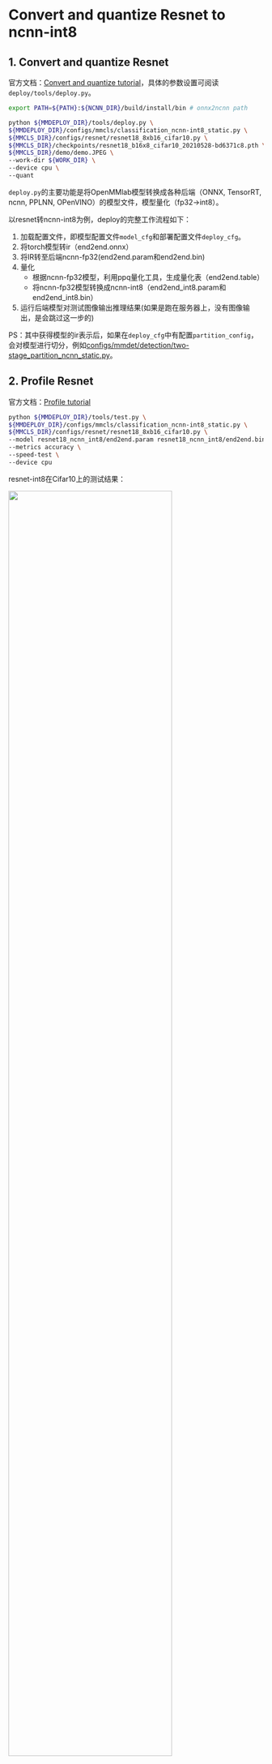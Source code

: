 # Convert and quantize Resnet to ncnn-int8

## 1. Convert and quantize Resnet

官方文档：[Convert and quantize tutorial](https://github.com/open-mmlab/mmdeploy/blob/master/docs/zh_cn/02-how-to-run/quantize_model.md)，具体的参数设置可阅读`deploy/tools/deploy.py`。

```bash
export PATH=${PATH}:${NCNN_DIR}/build/install/bin # onnx2ncnn path

python ${MMDEPLOY_DIR}/tools/deploy.py \
${MMDEPLOY_DIR}/configs/mmcls/classification_ncnn-int8_static.py \
${MMCLS_DIR}/configs/resnet/resnet18_8xb16_cifar10.py \
${MMCLS_DIR}/checkpoints/resnet18_b16x8_cifar10_20210528-bd6371c8.pth \
${MMCLS_DIR}/demo/demo.JPEG \
--work-dir ${WORK_DIR} \
--device cpu \
--quant
```

`deploy.py`的主要功能是将OpenMMlab模型转换成各种后端（ONNX, TensorRT, ncnn, PPLNN, OPenVINO）的模型文件，模型量化（fp32->int8）。

以resnet转ncnn-int8为例，deploy的完整工作流程如下：
1. 加载配置文件，即模型配置文件`model_cfg`和部署配置文件`deploy_cfg`。
2. 将torch模型转ir（end2end.onnx）
3. 将IR转至后端ncnn-fp32(end2end.param和end2end.bin)
4. 量化
    - 根据ncnn-fp32模型，利用ppq量化工具，生成量化表（end2end.table）
    - 将ncnn-fp32模型转换成ncnn-int8（end2end_int8.param和end2end_int8.bin）
5. 运行后端模型对测试图像输出推理结果(如果是跑在服务器上，没有图像输出，是会跳过这一步的)


PS：其中获得模型的ir表示后，如果在`deploy_cfg`中有配置`partition_config`，会对模型进行切分，例如[configs/mmdet/detection/two-stage_partition_ncnn_static.py](https://github.com/open-mmlab/mmdeploy/blob/master/configs/mmdet/detection/two-stage_partition_ncnn_static.py)。

## 2. Profile Resnet

官方文档：[Profile tutorial](https://github.com/open-mmlab/mmdeploy/blob/master/docs/zh_cn/02-how-to-run/profile_model.md)

```bash
python ${MMDEPLOY_DIR}/tools/test.py \
${MMDEPLOY_DIR}/configs/mmcls/classification_ncnn-int8_static.py \
${MMCLS_DIR}/configs/resnet/resnet18_8xb16_cifar10.py \
--model resnet18_ncnn_int8/end2end.param resnet18_ncnn_int8/end2end.bin \
--metrics accuracy \
--speed-test \
--device cpu
```

resnet-int8在Cifar10上的测试结果：

<left><img src="images/resnet18_ncnn_int8_cifar10.png" width="80%"></left>

resnet-fp32在Cifar10上的测试结果：
<left><img src="images/resnet18_ncnn_fp32_cifar10.png" width="80%"></left>

<table width=600 border=1>
<tr align=center> <td> Model </td> <td> dataset </td> <td> fp32 top-1 (%) </td> <td> fp32 FPS </td> <td> int8 top-1 (%) </td> <td> int8 FPS </td> </tr>
<tr align=center> <td> Resnet18 </td> <td> Cifar10 </td> <td> 94.82 </td> <td> 134.50 </td> <td> 94.80 </td> <td> 176.30 </td> </tr>
</table>

resnet18在量化后，cifar10上的精度下降0.2个点，但是FPS增加了将近31%。

官方提供的[benchmark](https://github.com/open-mmlab/mmdeploy/blob/master/docs/zh_cn/03-benchmark/quantization.md)：

<left><img src="images/resnet18_ncnn_benchmark.png" width="60%"></left>

## 3. Operation Rewriting

参考：
[记录 mmdeploy 部署 ViT 到 ncnn](https://zhuanlan.zhihu.com/p/505481568)

### 3.1 解决算子不匹配的问题

无论是将Pytorch模型转ONNX模型，还是在将ONNX模型转NCNN模型的过程中，都可能会遇到不同推理框架下算子不匹配的问题。

例如在将ViT模型部署至ncnn的过程中，ONNX是不支持`MultiheadAttention`这个算子的，但是ncnn支持。

- [onnx算子表](https://github.com/onnx/onnx/blob/main/docs/Operators.md)
- [ncnn算子表](https://github.com/Tencent/ncnn/blob/master/docs/developer-guide/operators.md#multiheadattention:~:text=support_inplace-,MultiHeadAttention,-split%20q%20k)

首先看`mmcls/backbones/vision_transformer.py`，在`TransformerEncoderLayer`的定义中使用了`MultiheadAttention`操作。

`MultiheadAttention`的具体实现位于`mmcls/models/utils/attention.py`。

由于ONNX不支持`MultiheadAttention`这个算子，在torch2onnx的时候，会将其拆开。然而在ncnn中是有这个算子的，所以要在要将`MultiheadAttention`打包成一个算子转成的onnx模型。

在[mmdeploy-tutorial](https://github.com/open-mmlab/mmdeploy/blob/master/docs/zh_cn/05-tutorial/04_onnx_custom_op.md#%E8%87%AA%E5%AE%9A%E4%B9%89-onnx-%E7%AE%97%E5%AD%90)中介绍了在torch2onnx过程中自定义onnx算子的方法。（非常👍）

mmdeploy采用了第三种自定义onnx算子的方法，用`torch.autograd.Function`来把算子的底层调用封装起来，并在其中定义了`symbolic`静态方法，那么该`Function`在执行`torch.onnx.export()`时就可以根据`symbolic`中定义的规则转换成 ONNX 算子。

而针对`MultiheadAttention`这个算子，mmdeploy对其`forward`方法进行了重写。

```Python
# mmdeploy/codebase/mmcls/models/utils/attention.py
@FUNCTION_REWRITER.register_rewriter(
    func_name='mmcls.models.utils.attention.MultiheadAttention.forward',
    backend=Backend.NCNN.value)
def multiheadattention__forward__ncnn(ctx, self, qkv_input):
    
    ...

    out = MultiHeadAttentionop.apply(qkv_input, qkv_input, qkv_input, q_weight,
                                     q_bias, k_weight, k_bias, v_weight,
                                     v_bias, o_weight, o_bias, self.embed_dims,
                                     self.num_heads)
    return out
```

最后一行代码前都是关于权重的预处理过程，而最后一行调用了`MultiHeadAttentionop.apply`。接着跳转就会发现`MultiHeadAttentionop`是`torch.autograd.Function`的子类，其中实现了`symbolic`静态方法。因此，在将`MultiheadAttention`这个算子从Pytorch转至onnx时，就会按照`symbolic`方法中的定义，生成一个名为`mmdeploy::MultiHeadAttention`的ONNX算子。

```Python
# mmdeploy/mmcv/cnn/transformer.py
class MultiHeadAttentionop(torch.autograd.Function):
    """Create onnx::MultiHeadAttention op."""

    @staticmethod
    def forward(ctx, q: Tensor, k: Tensor, v: Tensor, q_weight: Tensor,
                q_bias: Tensor, k_weight: Tensor, k_bias: Tensor,
                v_weight: Tensor, v_bias: Tensor, o_weight: Tensor,
                o_bias: Tensor, embed_dims: int, num_heads: int) -> Tensor:
        return torch.rand_like(q)

    @staticmethod
    def symbolic(g, q: torch._C.Value, k: torch._C.Value, v: torch._C.Value,
                 q_weight: torch._C.Value, q_bias: torch._C.Value,
                 k_weight: torch._C.Value, k_bias: torch._C.Value,
                 v_weight: torch._C.Value, v_bias: torch._C.Value,
                 o_weight: torch._C.Value, o_bias: torch._C.Value,
                 embed_dims: int, num_heads: int):

        q_weight.setDebugName('q_weight')
        q_bias.setDebugName('q_bias')

        k_weight.setDebugName('k_weight')
        k_bias.setDebugName('k_bias')

        v_weight.setDebugName('v_weight')
        v_bias.setDebugName('v_bias')

        o_weight.setDebugName('o_weight')
        o_bias.setDebugName('o_bias')

        return g.op(
            'mmdeploy::MultiHeadAttention',
            q,
            k,
            v,
            q_weight,
            q_bias,
            k_weight,
            k_bias,
            v_weight,
            v_bias,
            o_weight,
            o_bias,
            embed_dim_i=embed_dims,
            num_heads_i=num_heads)
```

可以看到在`forward`方法中并未实现MultiHeadAttention的具体推理逻辑，但是确保了输入的数目和输出的张量的维度是正确的。如果不用onnxruntime做推理，那么forward的具体逻辑就可以不实现，但是需要确保输入的数目和输出的维度是正确的。因为关注的是模型转换能否正确的转换这个算子，没有考虑onnxruntime的推理结果。

而考虑到量化的过程中，需要调用ppq对模型的权重进行量化，同样需要确保在ppq中实现MultiHeadAttention这个算子。

### 3.2 重写机制

参考：[mmdeploy-support_new_model](https://github.com/open-mmlab/mmdeploy/blob/master/docs/zh_cn/04-developer-guide/support_new_model.md)

重写的代码位于`mmdeploy/core/rewriters`。

该module中实现了三个重写类：`FuctionRewriter`，`ModuleRewriter`和`SymbolicRewriter`类。而在`RewriterManager`类中定义了三个属性，分别是三个重写类的实例。

**记录重写信息**

`RewriterManager`类的实例`REWRITER_MANAGER`是一个全局变量。当我们需要重写function，module或者symbolic时，需要调用`REWRITER_MANAGER`的对应属性`FUNCTION_REWRITER`, `MODULE_REWRITER`或`SYMBOLIC_REWRITER`中的`regisyer_xxx()`方法，从而将重写信息记录在该属性的`_registry`中。

**重写的实现**

对于function和symbolic，重写过程由`RewriterContext`进行管理，其`enter()`方法中又调用了`REWRITER_MANAGER`对象中`FUNCTION_REWRITER`属性和`SYMBOLIC_REWRITER`属性的`enter()`方法。而具体重写过程的实现就是在`enter()`方法中实现的。

对于model，重写过程被包装在`patch_model`方法中，其中直接调用了`MODULE_REWRITER`的`patch_model`方法。

**何时启动重写**

mmdeploy在`mmdeploy/apis/onnx/export.py`中包装了`torch.onnx.export`方法。

在调用`torch.onnx.export`将torch模型转至onnx前，调用了`RewriterContext`和`patch_model`对需要重写的fucntion，symbolic和model先进行了重写。



<img src="images/Rewiter.png" width="80%">

















